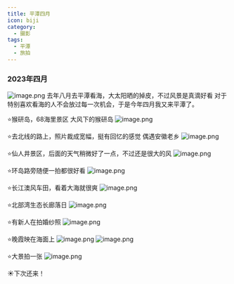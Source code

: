 ```yaml
---
title: 平潭四月
icon: biji
category:
  - 摄影
tags:
  - 平潭
  - 旅拍
---
```

### 2023年四月
![image.png](https://blog-1312634242.cos.ap-shanghai.myqcloud.com/2023/05/08/19982315297a4559bc67e8b0c6e0a979.png)
去年八月去平潭看海，大太阳晒的掉皮，不过风景是真滴好看
对于特别喜欢看海的人不会放过每一次机会，于是今年四月我又来平潭了。

⭐猴研岛，68海里景区
大风下的猴研岛
![image.png](https://blog-1312634242.cos.ap-shanghai.myqcloud.com/2023/05/06/81cca10883ad49cf9ffab44f793a2c95.png)

⭐去北线的路上，照片裁成宽幅，挺有回忆的感觉
偶遇安徽老乡
![image.png](https://blog-1312634242.cos.ap-shanghai.myqcloud.com/2023/05/06/9b73d0d63a874ab7a973e913d166363e.png)

⭐仙人井景区，后面的天气稍微好了一点，不过还是很大的风
![image.png](https://blog-1312634242.cos.ap-shanghai.myqcloud.com/2023/05/06/2da4b827e2cf40db9882d297bd55a10f.png)

⭐环岛路旁随便一拍都很好看
![image.png](https://blog-1312634242.cos.ap-shanghai.myqcloud.com/2023/05/06/fbd172792b794bf8af6529f3235e0e1d.png)

⭐长江澳风车田，看着大海就很爽
![image.png](https://blog-1312634242.cos.ap-shanghai.myqcloud.com/2023/05/06/34a8fdf60dda423eabfa6b18d7234f50.png)

⭐北部湾生态长廊落日
![image.png](https://blog-1312634242.cos.ap-shanghai.myqcloud.com/2023/05/06/a484a8b98ffb41499634561eee84df82.png)

⭐有新人在拍婚纱照
![image.png](https://blog-1312634242.cos.ap-shanghai.myqcloud.com/2023/05/06/0dc4579c639a435f80fd674dec7bb0c1.png)

⭐晚霞映在海面上
![image.png](https://blog-1312634242.cos.ap-shanghai.myqcloud.com/2023/05/06/f2040152102e4b24b23aaf02a026bd3d.png)
![image.png](https://blog-1312634242.cos.ap-shanghai.myqcloud.com/2023/05/06/e00d04767ba1449ba2c52561c8804a00.png)

⭐大景拍一张
![image.png](https://blog-1312634242.cos.ap-shanghai.myqcloud.com/2023/05/06/38df0b249b8b4c968a4bfcb03fd08876.png)

☀️下次还来！
